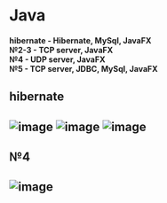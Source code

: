 # Java
<h4>
 hibernate - Hibernate, MySql, JavaFX<br>
 №2-3 - TCP server, JavaFX<br>
 №4 - UDP server, JavaFX<br>
 №5 - TCP server, JDBC, MySql, JavaFX<br>
 <h4>
<h2>hibernate<h2>

![image](https://user-images.githubusercontent.com/78970830/140295790-eacf60bc-2f98-412f-8652-48d00c4e9fe0.png)
![image](https://user-images.githubusercontent.com/78970830/140295823-36dfcba7-dd00-4090-b116-f415183f730e.png)
![image](https://user-images.githubusercontent.com/78970830/140295847-13292a5a-3d4f-496a-bc63-a79ecc4a3342.png)

<h2>№4<h2>

 ![image](https://user-images.githubusercontent.com/78970830/140296318-df65abdb-d8f7-42f8-910d-eaf94b341c3a.png)
